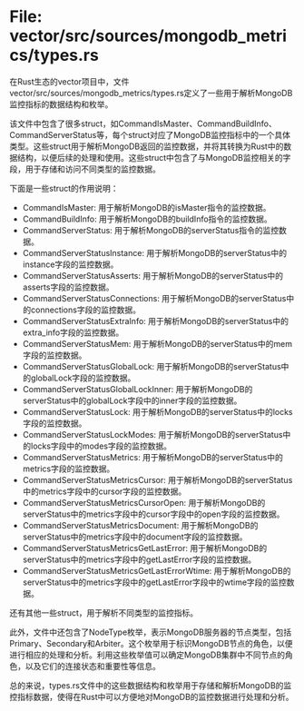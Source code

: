 # File: vector/src/sources/mongodb_metrics/types.rs

在Rust生态的vector项目中，文件vector/src/sources/mongodb_metrics/types.rs定义了一些用于解析MongoDB监控指标的数据结构和枚举。

该文件中包含了很多struct，如CommandIsMaster、CommandBuildInfo、CommandServerStatus等，每个struct对应了MongoDB监控指标中的一个具体类型。这些struct用于解析MongoDB返回的监控数据，并将其转换为Rust中的数据结构，以便后续的处理和使用。这些struct中包含了与MongoDB监控相关的字段，用于存储和访问不同类型的监控数据。

下面是一些struct的作用说明：
- CommandIsMaster: 用于解析MongoDB的isMaster指令的监控数据。
- CommandBuildInfo: 用于解析MongoDB的buildInfo指令的监控数据。
- CommandServerStatus: 用于解析MongoDB的serverStatus指令的监控数据。
- CommandServerStatusInstance: 用于解析MongoDB的serverStatus中的instance字段的监控数据。
- CommandServerStatusAsserts: 用于解析MongoDB的serverStatus中的asserts字段的监控数据。
- CommandServerStatusConnections: 用于解析MongoDB的serverStatus中的connections字段的监控数据。
- CommandServerStatusExtraInfo: 用于解析MongoDB的serverStatus中的extra_info字段的监控数据。
- CommandServerStatusMem: 用于解析MongoDB的serverStatus中的mem字段的监控数据。
- CommandServerStatusGlobalLock: 用于解析MongoDB的serverStatus中的globalLock字段的监控数据。
- CommandServerStatusGlobalLockInner: 用于解析MongoDB的serverStatus中的globalLock字段中的inner字段的监控数据。
- CommandServerStatusLock: 用于解析MongoDB的serverStatus中的locks字段的监控数据。
- CommandServerStatusLockModes: 用于解析MongoDB的serverStatus中的locks字段中的modes字段的监控数据。
- CommandServerStatusMetrics: 用于解析MongoDB的serverStatus中的metrics字段的监控数据。
- CommandServerStatusMetricsCursor: 用于解析MongoDB的serverStatus中的metrics字段中的cursor字段的监控数据。
- CommandServerStatusMetricsCursorOpen: 用于解析MongoDB的serverStatus中的metrics字段中的cursor字段中的open字段的监控数据。
- CommandServerStatusMetricsDocument: 用于解析MongoDB的serverStatus中的metrics字段中的document字段的监控数据。
- CommandServerStatusMetricsGetLastError: 用于解析MongoDB的serverStatus中的metrics字段中的getLastError字段的监控数据。
- CommandServerStatusMetricsGetLastErrorWtime: 用于解析MongoDB的serverStatus中的metrics字段中的getLastError字段中的wtime字段的监控数据。

还有其他一些struct，用于解析不同类型的监控指标。

此外，文件中还包含了NodeType枚举，表示MongoDB服务器的节点类型，包括Primary、Secondary和Arbiter。这个枚举用于标识MongoDB节点的角色，以便进行相应的处理和分析。利用这些枚举值可以确定MongoDB集群中不同节点的角色，以及它们的连接状态和重要性等信息。

总的来说，types.rs文件中的这些数据结构和枚举用于存储和解析MongoDB的监控指标数据，使得在Rust中可以方便地对MongoDB的监控数据进行处理和分析。

